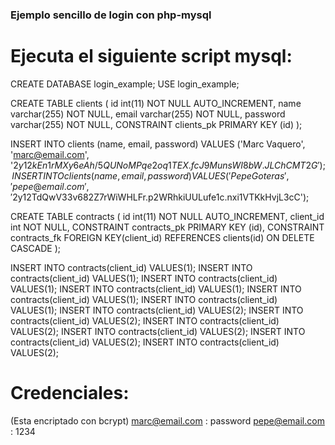 ### Ejemplo sencillo de login con php-mysql


# Ejecuta el siguiente script mysql:

CREATE DATABASE login_example;
USE login_example;

CREATE TABLE clients (
  id int(11) NOT NULL AUTO_INCREMENT,
  name varchar(255) NOT NULL,
  email varchar(255)  NOT NULL,
  password varchar(255) NOT NULL,
  CONSTRAINT clients_pk PRIMARY KEY (id)
);

INSERT INTO clients (name, email, password) VALUES
('Marc Vaquero', 'marc@email.com', '$2y$12$kEn1rMXy6eAh/5QUNoMPqe2oq1TEX.fcJ9MunsWI8bW.JLChCMT2G');
INSERT INTO clients (name, email, password) VALUES
('Pepe Goteras', 'pepe@email.com', '$2y$12$TdQwV33v682Z7rWiWHLFr.p2WRhkiUULufe1c.nxi1VTKkHvjL3cC');

CREATE TABLE contracts (
  id int(11) NOT NULL AUTO_INCREMENT,
  client_id int NOT NULL,
  CONSTRAINT contracts_pk PRIMARY KEY (id),
  CONSTRAINT contracts_fk FOREIGN KEY(client_id)
  REFERENCES clients(id) ON DELETE CASCADE
);

INSERT INTO contracts(client_id) VALUES(1);
INSERT INTO contracts(client_id) VALUES(1);
INSERT INTO contracts(client_id) VALUES(1);
INSERT INTO contracts(client_id) VALUES(1);
INSERT INTO contracts(client_id) VALUES(1);
INSERT INTO contracts(client_id) VALUES(1);
INSERT INTO contracts(client_id) VALUES(2);
INSERT INTO contracts(client_id) VALUES(2);
INSERT INTO contracts(client_id) VALUES(2);
INSERT INTO contracts(client_id) VALUES(2);
INSERT INTO contracts(client_id) VALUES(2);
INSERT INTO contracts(client_id) VALUES(2);

# Credenciales:
(Esta encriptado con bcrypt)
marc@email.com : password
pepe@email.com : 1234

